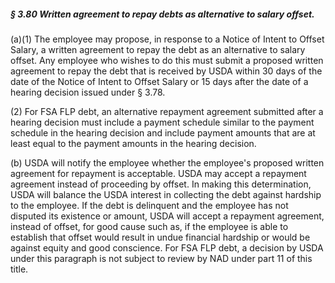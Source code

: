 ##### § 3.80 Written agreement to repay debts as alternative to salary offset. #####

(a)(1) The employee may propose, in response to a Notice of Intent to Offset Salary, a written agreement to repay the debt as an alternative to salary offset. Any employee who wishes to do this must submit a proposed written agreement to repay the debt that is received by USDA within 30 days of the date of the Notice of Intent to Offset Salary or 15 days after the date of a hearing decision issued under § 3.78.

(2) For FSA FLP debt, an alternative repayment agreement submitted after a hearing decision must include a payment schedule similar to the payment schedule in the hearing decision and include payment amounts that are at least equal to the payment amounts in the hearing decision.

(b) USDA will notify the employee whether the employee's proposed written agreement for repayment is acceptable. USDA may accept a repayment agreement instead of proceeding by offset. In making this determination, USDA will balance the USDA interest in collecting the debt against hardship to the employee. If the debt is delinquent and the employee has not disputed its existence or amount, USDA will accept a repayment agreement, instead of offset, for good cause such as, if the employee is able to establish that offset would result in undue financial hardship or would be against equity and good conscience. For FSA FLP debt, a decision by USDA under this paragraph is not subject to review by NAD under part 11 of this title.